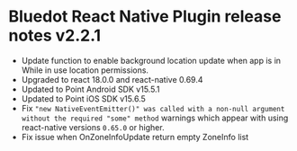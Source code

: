 # Bluedot React Native Plugin release notes v2.2.1

- Update function to enable background location update when app is in While in use location permissions.
- Upgraded to react 18.0.0 and react-native 0.69.4
- Updated to Point Android SDK v15.5.1
- Updated to Point iOS SDK v15.6.5
- Fix `"new NativeEventEmitter()" was called with a non-null argument without the required "some" method` warnings which appear with using react-native versions `0.65.0` or higher.
- Fix issue when OnZoneInfoUpdate return empty ZoneInfo list
